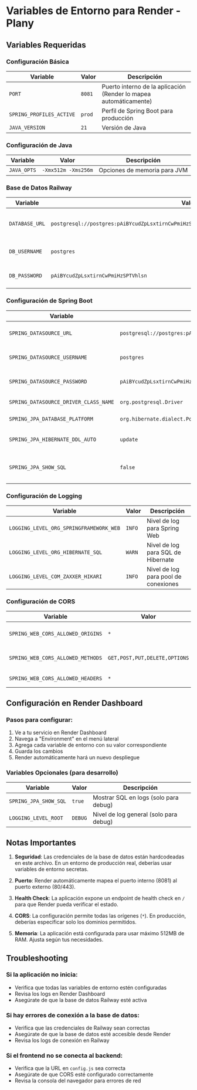 # Variables de Entorno para Render - Plany

## Variables Requeridas

### Configuración Básica
| Variable | Valor | Descripción |
|----------|-------|-------------|
| `PORT` | `8081` | Puerto interno de la aplicación (Render lo mapea automáticamente) |
| `SPRING_PROFILES_ACTIVE` | `prod` | Perfil de Spring Boot para producción |
| `JAVA_VERSION` | `21` | Versión de Java |

### Configuración de Java
| Variable | Valor | Descripción |
|----------|-------|-------------|
| `JAVA_OPTS` | `-Xmx512m -Xms256m` | Opciones de memoria para JVM |

### Base de Datos Railway
| Variable | Valor | Descripción |
|----------|-------|-------------|
| `DATABASE_URL` | `postgresql://postgres:pAiBYcudZpLsxtirnCwPmiHzSPTVhlsn@yamanote.proxy.rlwy.net:40166/railway` | URL completa de conexión a PostgreSQL |
| `DB_USERNAME` | `postgres` | Usuario de la base de datos |
| `DB_PASSWORD` | `pAiBYcudZpLsxtirnCwPmiHzSPTVhlsn` | Contraseña de la base de datos |

### Configuración de Spring Boot
| Variable | Valor | Descripción |
|----------|-------|-------------|
| `SPRING_DATASOURCE_URL` | `postgresql://postgres:pAiBYcudZpLsxtirnCwPmiHzSPTVhlsn@yamanote.proxy.rlwy.net:40166/railway` | URL de la base de datos |
| `SPRING_DATASOURCE_USERNAME` | `postgres` | Usuario de la base de datos |
| `SPRING_DATASOURCE_PASSWORD` | `pAiBYcudZpLsxtirnCwPmiHzSPTVhlsn` | Contraseña de la base de datos |
| `SPRING_DATASOURCE_DRIVER_CLASS_NAME` | `org.postgresql.Driver` | Driver de PostgreSQL |
| `SPRING_JPA_DATABASE_PLATFORM` | `org.hibernate.dialect.PostgreSQLDialect` | Dialecto de Hibernate |
| `SPRING_JPA_HIBERNATE_DDL_AUTO` | `update` | Estrategia de actualización de esquema |
| `SPRING_JPA_SHOW_SQL` | `false` | No mostrar SQL en logs de producción |

### Configuración de Logging
| Variable | Valor | Descripción |
|----------|-------|-------------|
| `LOGGING_LEVEL_ORG_SPRINGFRAMEWORK_WEB` | `INFO` | Nivel de log para Spring Web |
| `LOGGING_LEVEL_ORG_HIBERNATE_SQL` | `WARN` | Nivel de log para SQL de Hibernate |
| `LOGGING_LEVEL_COM_ZAXXER_HIKARI` | `INFO` | Nivel de log para pool de conexiones |

### Configuración de CORS
| Variable | Valor | Descripción |
|----------|-------|-------------|
| `SPRING_WEB_CORS_ALLOWED_ORIGINS` | `*` | Orígenes permitidos para CORS |
| `SPRING_WEB_CORS_ALLOWED_METHODS` | `GET,POST,PUT,DELETE,OPTIONS` | Métodos HTTP permitidos |
| `SPRING_WEB_CORS_ALLOWED_HEADERS` | `*` | Headers permitidos |

## Configuración en Render Dashboard

### Pasos para configurar:
1. Ve a tu servicio en Render Dashboard
2. Navega a "Environment" en el menú lateral
3. Agrega cada variable de entorno con su valor correspondiente
4. Guarda los cambios
5. Render automáticamente hará un nuevo despliegue

### Variables Opcionales (para desarrollo)
| Variable | Valor | Descripción |
|----------|-------|-------------|
| `SPRING_JPA_SHOW_SQL` | `true` | Mostrar SQL en logs (solo para debug) |
| `LOGGING_LEVEL_ROOT` | `DEBUG` | Nivel de log general (solo para debug) |

## Notas Importantes

1. **Seguridad**: Las credenciales de la base de datos están hardcodeadas en este archivo. En un entorno de producción real, deberías usar variables de entorno secretas.

2. **Puerto**: Render automáticamente mapea el puerto interno (8081) al puerto externo (80/443).

3. **Health Check**: La aplicación expone un endpoint de health check en `/` para que Render pueda verificar el estado.

4. **CORS**: La configuración permite todas las orígenes (`*`). En producción, deberías especificar solo los dominios permitidos.

5. **Memoria**: La aplicación está configurada para usar máximo 512MB de RAM. Ajusta según tus necesidades.

## Troubleshooting

### Si la aplicación no inicia:
- Verifica que todas las variables de entorno estén configuradas
- Revisa los logs en Render Dashboard
- Asegúrate de que la base de datos Railway esté activa

### Si hay errores de conexión a la base de datos:
- Verifica que las credenciales de Railway sean correctas
- Asegúrate de que la base de datos esté accesible desde Render
- Revisa los logs de conexión en Railway

### Si el frontend no se conecta al backend:
- Verifica que la URL en `config.js` sea correcta
- Asegúrate de que CORS esté configurado correctamente
- Revisa la consola del navegador para errores de red 